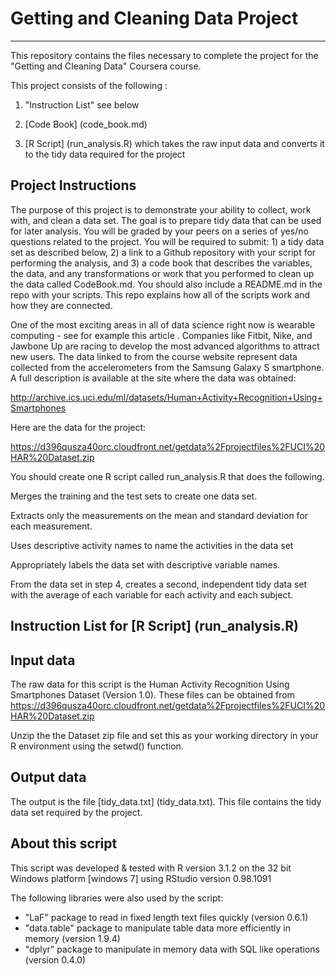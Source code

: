 # Getting and Cleaning Data Project
-------------------
This repository contains the files necessary to complete the project for the "Getting and Cleaning Data" Coursera course.

This project consists of the following :

1. "Instruction List" see below

2. [Code Book] (code_book.md)

3. [R Script] (run_analysis.R) which takes the raw input data and converts it to the tidy data required for the project

## Project Instructions

The purpose of this project is to demonstrate your ability to collect, work with, and clean a data set. The goal is to prepare tidy data that can be used for later analysis. You will be graded by your peers on a series of yes/no questions related to the project. You will be required to submit: 1) a tidy data set as described below, 2) a link to a Github repository with your script for performing the analysis, and 3) a code book that describes the variables, the data, and any transformations or work that you performed to clean up the data called CodeBook.md. You should also include a README.md in the repo with your scripts. This repo explains how all of the scripts work and how they are connected.  

One of the most exciting areas in all of data science right now is wearable computing - see for example this article . Companies like Fitbit, Nike, and Jawbone Up are racing to develop the most advanced algorithms to attract new users. The data linked to from the course website represent data collected from the accelerometers from the Samsung Galaxy S smartphone. A full description is available at the site where the data was obtained: 

http://archive.ics.uci.edu/ml/datasets/Human+Activity+Recognition+Using+Smartphones 

Here are the data for the project: 

https://d396qusza40orc.cloudfront.net/getdata%2Fprojectfiles%2FUCI%20HAR%20Dataset.zip 

You should create one R script called run_analysis.R that does the following. 

Merges the training and the test sets to create one data set.

Extracts only the measurements on the mean and standard deviation for each measurement. 

Uses descriptive activity names to name the activities in the data set

Appropriately labels the data set with descriptive variable names. 

From the data set in step 4, creates a second, independent tidy data set with the average of each variable for each activity and each subject.

## Instruction List for [R Script] (run_analysis.R)

## Input data

The raw data for this script is the Human Activity Recognition Using Smartphones Dataset (Version 1.0). These files can be obtained from https://d396qusza40orc.cloudfront.net/getdata%2Fprojectfiles%2FUCI%20HAR%20Dataset.zip 

Unzip the the Dataset zip file and set this as your working directory in your R environment using the setwd() function.

## Output data

The output is the file [tidy_data.txt] (tidy_data.txt). This file contains the tidy data set required by the project.

## About this script

This script was developed & tested with R version 3.1.2 on the 32 bit Windows platform [windows 7] using RStudio version 0.98.1091

The following libraries were also used by the script:


- "LaF" package to read in fixed length text files quickly (version 0.6.1)
- "data.table" package to manipulate table data more efficiently in memory (version 1.9.4)
- "dplyr" package to manipulate in memory data with SQL like operations (version 0.4.0)

